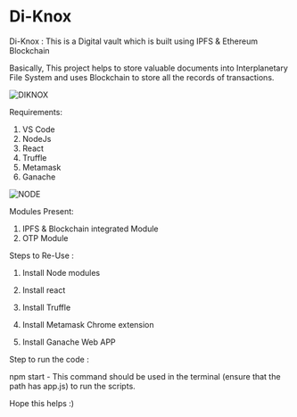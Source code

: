 # Di-Knox

Di-Knox : This is a Digital vault which is built using IPFS & Ethereum Blockchain

Basically, This project helps to store valuable documents into Interplanetary File System and uses Blockchain to store all the records of transactions.

![DIKNOX](https://friendlyuser.github.io/file-track-Dapp/dapp-arch.png)


Requirements:

1. VS Code
2. NodeJs
3. React
4. Truffle
5. Metamask
6. Ganache

![NODE](https://upload.wikimedia.org/wikipedia/commons/d/d9/Node.js_logo.svg)

Modules Present:

1. IPFS & Blockchain integrated Module
2. OTP Module

Steps to Re-Use :

1. Install Node modules

2. Install react   

3. Install Truffle

4. Install Metamask Chrome extension 

5. Install Ganache Web APP 


Step to run the code :

npm start - This command should be used in the terminal (ensure that the path has app.js) to run the scripts.




Hope this helps :) 


